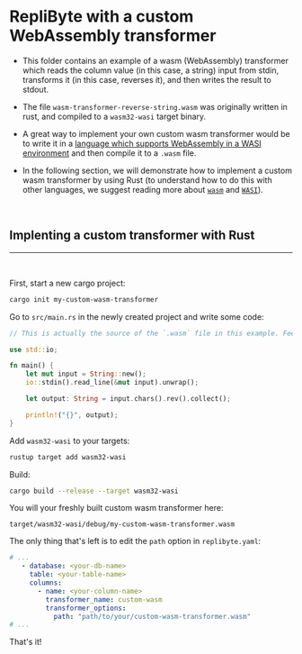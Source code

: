 # RepliByte with a custom WebAssembly transformer

- This folder contains an example of a wasm (WebAssembly) transformer which reads the column value (in this case, a string) input from stdin, transforms it (in this case, reverses it), and then writes the result to stdout.

 - The file `wasm-transformer-reverse-string.wasm`  was originally written in rust, and compiled to a `wasm32-wasi` target binary.

 - A great way to implement your own custom wasm transformer would be to write it in a [language which supports WebAssembly in a WASI environment](https://www.fermyon.com/wasm-languages/webassembly-language-support) and then compile it to a `.wasm` file.

 - In the following section, we will demonstrate how to implement a custom wasm transformer by using Rust (to understand how to do this with other languages, we suggest reading more about [`wasm`](https://developer.mozilla.org/en-US/docs/WebAssembly) and [`WASI`](https://wasi.dev/)).

<br>

## Implenting a custom transformer with Rust
---
<br>

First, start a new cargo project:
```sh
cargo init my-custom-wasm-transformer
```
Go to `src/main.rs` in the newly created project and write some code:
```rust
// This is actually the source of the `.wasm` file in this example. Feel free to edit it !

use std::io;

fn main() {
    let mut input = String::new();
    io::stdin().read_line(&mut input).unwrap();

    let output: String = input.chars().rev().collect();

    println!("{}", output);
}
```

Add `wasm32-wasi` to your targets:
```sh
rustup target add wasm32-wasi
```
Build:
```sh
cargo build --release --target wasm32-wasi
```

You will your freshly built custom wasm transformer here:

 `target/wasm32-wasi/debug/my-custom-wasm-transformer.wasm`

 The only thing that's left is to edit the `path` option in `replibyte.yaml`:

 ```yaml
# ...
    - database: <your-db-name>
      table: <your-table-name>
      columns:
        - name: <your-column-name>
          transformer_name: custom-wasm
          transformer_options:
            path: "path/to/your/custom-wasm-transformer.wasm"
# ...
 ```

 
That's it!
